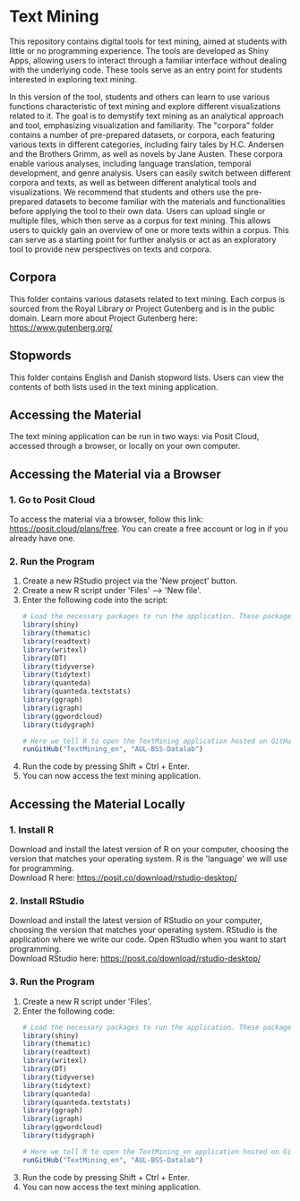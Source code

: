 # Text Mining
This repository contains digital tools for text mining, aimed at students with little or no programming experience. The tools are developed as Shiny Apps, allowing users to interact through a familiar interface without dealing with the underlying code. These tools serve as an entry point for students interested in exploring text mining.

In this version of the tool, students and others can learn to use various functions characteristic of text mining and explore different visualizations related to it. The goal is to demystify text mining as an analytical approach and tool, emphasizing visualization and familiarity. The "corpora" folder contains a number of pre-prepared datasets, or corpora, each featuring various texts in different categories, including fairy tales by H.C. Andersen and the Brothers Grimm, as well as novels by Jane Austen. These corpora enable various analyses, including language translation, temporal development, and genre analysis. Users can easily switch between different corpora and texts, as well as between different analytical tools and visualizations. We recommend that students and others use the pre-prepared datasets to become familiar with the materials and functionalities before applying the tool to their own data. Users can upload single or multiple files, which then serve as a corpus for text mining. This allows users to quickly gain an overview of one or more texts within a corpus. This can serve as a starting point for further analysis or act as an exploratory tool to provide new perspectives on texts and corpora.

## Corpora
This folder contains various datasets related to text mining. Each corpus is sourced from the Royal Library or Project Gutenberg and is in the public domain. Learn more about Project Gutenberg here: https://www.gutenberg.org/

## Stopwords
This folder contains English and Danish stopword lists. Users can view the contents of both lists used in the text mining application.

## Accessing the Material
The text mining application can be run in two ways: via Posit Cloud, accessed through a browser, or locally on your own computer.

## Accessing the Material via a Browser
### 1. Go to Posit Cloud
To access the material via a browser, follow this link: https://posit.cloud/plans/free. You can create a free account or log in if you already have one.

### 2. Run the Program
1. Create a new RStudio project via the 'New project' button.
2. Create a new R script under 'Files' --> 'New file'.
3. Enter the following code into the script:
   ```R
   # Load the necessary packages to run the application. These packages extend the base functionality of R, allowing us to open and work with applications that have a user interface, as in the case of TextMining.
   library(shiny)
   library(thematic)
   library(readtext)
   library(writexl)
   library(DT)
   library(tidyverse)
   library(tidytext)
   library(quanteda)
   library(quanteda.textstats)
   library(ggraph)
   library(igraph)
   library(ggwordcloud)
   library(tidygraph)

   # Here we tell R to open the TextMining application hosted on GitHub under AUL-BSS-Datalab
   runGitHub("TextMining_en", "AUL-BSS-Datalab")
   ```
4. Run the code by pressing Shift + Ctrl + Enter.
5. You can now access the text mining application.

## Accessing the Material Locally
### 1. Install R
Download and install the latest version of R on your computer, choosing the version that matches your operating system. R is the 'language' we will use for programming.  
Download R here: https://posit.co/download/rstudio-desktop/

### 2. Install RStudio
Download and install the latest version of RStudio on your computer, choosing the version that matches your operating system. RStudio is the application where we write our code. Open RStudio when you want to start programming.  
Download RStudio here: https://posit.co/download/rstudio-desktop/

### 3. Run the Program
1. Create a new R script under 'Files'.
2. Enter the following code:
   ```R
   # Load the necessary packages to run the application. These packages extend the base functionality of R, allowing us to open and work with applications that have a user interface, as in the case of TextMining.
   library(shiny)
   library(thematic)
   library(readtext)
   library(writexl)
   library(DT)
   library(tidyverse)
   library(tidytext)
   library(quanteda)
   library(quanteda.textstats)
   library(ggraph)
   library(igraph)
   library(ggwordcloud)
   library(tidygraph)

   # Here we tell R to open the TextMining_en application hosted on GitHub under AUL-BSS-Datalab
   runGitHub("TextMining_en", "AUL-BSS-Datalab")
   ```
3. Run the code by pressing Shift + Ctrl + Enter.
4. You can now access the text mining application.
